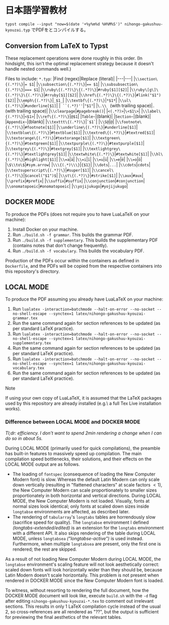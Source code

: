 # 日本語学習教材

`typst compile --input "now=$(date '+%y%m%d %H%M%S')" nihongo-gakushuu-kyouzai.typ` でPDFをとコンパイルする。

## Conversion from LaTeX to Typst

These replacement operations were done roughly in this order. (In hindsight, this isn't the optimal replacement strategy because it doesn't handle nested commands well.)

Files to include: `*.typ`:
|Find (regex)|Replace (literal)|
|---|---|
|`\\section\{(.*?)\}`|`= $1`|
|`\\subsection\{(.*?)\}`|`== $1`|
|`\\subsubsection\{(.*?)\}`|`=== $1`|
|`\\ruby\{(.*?)\}\{(.*?)\}`|`#ruby[$1][$2]`|
|`\\ruby\[g\]\{(.*?)\}\{(.*?)\}`|`#rruby[$1][$2]`|
|`\\href\{(.*?)\}\{(.*?)\}`|`#link("$1")[$2]`|
|`\\emph\{(.*?)\}`|`_$1_`|
|`\\textbf\{(.*?)\}`|`*$1*`|
|`\\ul\{(.*?)\}`|`#underline[$1]`|
|` ``(.*?)''`|`"$1"`|
|`\.\\ ` (with trailing space)|`. ` (with trailing space)|
|`\\clearpage`|`#pagebreak()`|
|`<(.*?)>`|`\<$1\>`|
|`\\label\{(.*?)\}`|`<$1>`|
|`\\ref\{(.*?)\}`|`@$1`|
|`Table~`|(blank)|
|`Section~`|(blank)|
|`Appendix~`|(blank)|
|`\\texttt\{(.*?)\}`|`` `$1` ``|
|`\\S@`|`@`|
|`\\footnote\{(.*?)\}`|`#footnote[$1]`|
|`\\underline\{(.*?)\}`|`#underline[$1]`|
|`\\textblue\{(.*?)\}`|`#textblue[$1]`|
|`\\textred\{(.*?)\}`|`#textred[$1]`|
|`\\textorange\{(.*?)\}`|`#textorange[$1]`|
|`\\textgreen\{(.*?)\}`|`#textgreen[$1]`|
|`\\textpurple\{(.*?)\}`|`#textpurple[$1]`|
|`\\textgrey\{(.*?)\}`|`#textgrey[$1]`|
|`\\textlightgrey\{(.*?)\}`|`#textlightgrey[$1]`|
|`\\textwhite\{(.*?)\}`|`#textwhite[$1]`|
|`\\hl\{(.*?)\}`|`#highlight[$1]`|
|`\\=a`|`ā`|
|`\\=i`|`ī`|
|`\\=u`|`ū`|
|`\\=e`|`ē`|
|`\\=o`|`ō`|
|`\$\\to\$`|`#sym.arrow`|
|`\\\{(.*)\\\}`|`{$1}`|
|`\\dots`|`...`|
|`\\cdots`|`cdots`|
|`\\textsuperscript\{(.*?)\}`|`#super[$1]`|
|`\\cancel\{(.*?)\}`|`$cancel("$1")$`|
|`\\st\{(.*?)\}`|`#strike[$1]`|
|`\\aux`|`#aux`|
|`\\prefix`|`#prefix`|
|`\\suffix`|`#suffix`|
|`\\conjunction`|`#conjunction`|
|`\\onomatopoeic`|`#onomatopoeic`|
|`\\yojijukugo`|`#yojijukugo`|


<!--
1. Trigger building of PDFs (depending on what has changed - this requires engineering too, MakeFile?)
3. If changed PDFs succeed compilation, upload them onto self hosted file system.
So all pushed (bundles of) commits are published
-->

## DOCKER MODE
To produce the PDFs (does not require you to have LuaLaTeX on your machine):
1. Install Docker on your machine.
2. Run `./build.sh -f grammar`. This builds the grammar PDF.
2. Run `./build.sh -f supplementary`. This builds the supplementary PDF (contains notes that don't change frequently).
2. Run `./build.sh -f vocabulary`. This builds the vocabulary PDF.

Production of the PDFs occur within the containers as defined in `Dockerfile`, and the PDFs will be copied from the respective containers into this repository's directory.

## LOCAL MODE

To produce the PDF assuming you already have LuaLaTeX on your machine:
1. Run `lualatex -interaction=batchmode --halt-on-error --no-socket --no-shell-escape --synctex=1 latex/nihongo-gakushuu-kyouzai-grammar.tex`
2. Run the same command again for section references to be updated (as per standard LaTeX practice).
3. Run `lualatex -interaction=batchmode --halt-on-error --no-socket --no-shell-escape --synctex=1 latex/nihongo-gakushuu-kyouzai-supplementary.tex`
4. Run the same command again for section references to be updated (as per standard LaTeX practice).
5. Run `lualatex -interaction=batchmode --halt-on-error --no-socket --no-shell-escape --synctex=1 latex/nihongo-gakushuu-kyouzai-vocabulary.tex`
6. Run the same command again for section references to be updated (as per standard LaTeX practice).

> [!NOTE]
> If using your own copy of LuaLaTeX, it is assumed that the LaTeX packages used by this repository are already installed (e.g.\ a full Tex Live installation works).

### Difference between LOCAL MODE and DOCKER MODE
*Tl;dr: efficiency. I don't want to spend 2min rendering a change when I can do so in about 5s.*

During LOCAL MODE (primarily used for quick compilations), the preamble has built-in features to massively speed up compilation. The main compilation speed bottlenecks, their solutions, and their effects on the LOCAL MODE output are as follows.
- The loading of `fontspec` (consequence of loading the New Computer Modern font) is slow. Whereas the default Latin Modern can only scale down vertically (resulting in "flattened characters" at scale factors $<1$), the New Computer Modern can scale proportionately to smaller sizes proportionately in both horizontal and vertical directions. During LOCAL MODE, the New Computer Modern is not loaded. Visually, fonts at normal sizes look identical; only fonts at scaled down sizes inside `longtabse` environments are affected, as described later.
- The rendering of `tabularray`'s `longtabs` tables are horrendously slow (sacrifice speed for quality). The `longtabse` environment I defined *(longtabs-extended/edited)* is an extension for the `longtabs` environment with a different API. It also skips rendering of the table during LOCAL MODE, unless `longtabsea` *("longtabse-active")* is used instead. Furthermore, when multiple `longtabsea` are present, only the first one is rendered; the rest are skipped.

As a result of not loading New Computer Modern during LOCAL MODE, the `longtabse` environment's scaling feature will not look aesthetically correct: scaled down fonts will look horizontally wider than they should be, because Latin Modern doesn't scale horizontally. This problem is not present when rendered in DOCKER MODE since the New Computer Modern font is loaded.

To witness, without resorting to rendering the full document, how the DOCKER MODE document will look like, execute `build.sh` with the `-d` flag after editing `nihongo-gakushuu-kyouzai-*.tex` to comment out irrelevant sections. This results in only 1 LaTeX compilation cycle instead of the usual 2, so cross-references are all rendered as "??", but the output is sufficient for previewing the final aesthetics of the relevant tables.
